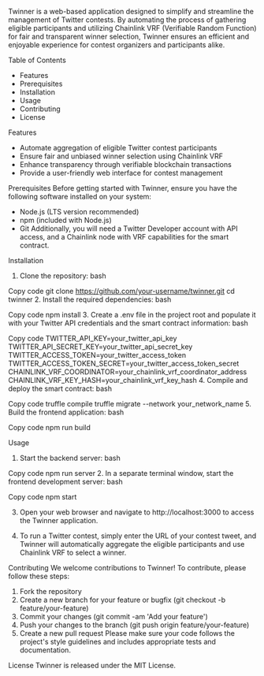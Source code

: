 Twinner is a web-based application designed to simplify and streamline the management of Twitter contests. By automating the process of gathering eligible participants and utilizing Chainlink VRF (Verifiable Random Function) for fair and transparent winner selection, Twinner ensures an efficient and enjoyable experience for contest organizers and participants alike.

Table of Contents
* Features
* Prerequisites
* Installation
* Usage
* Contributing
* License

Features
* Automate aggregation of eligible Twitter contest participants
* Ensure fair and unbiased winner selection using Chainlink VRF
* Enhance transparency through verifiable blockchain transactions
* Provide a user-friendly web interface for contest management

Prerequisites
Before getting started with Twinner, ensure you have the following software installed on your system:
* Node.js (LTS version recommended)
* npm (included with Node.js)
* Git
Additionally, you will need a Twitter Developer account with API access, and a Chainlink node with VRF capabilities for the smart contract.

Installation
1. Clone the repository:
bash

Copy code
git clone https://github.com/your-username/twinner.git cd twinner 
2. Install the required dependencies:
bash

Copy code
npm install 
3. Create a .env file in the project root and populate it with your Twitter API credentials and the smart contract information:
bash

Copy code
TWITTER_API_KEY=your_twitter_api_key TWITTER_API_SECRET_KEY=your_twitter_api_secret_key TWITTER_ACCESS_TOKEN=your_twitter_access_token TWITTER_ACCESS_TOKEN_SECRET=your_twitter_access_token_secret CHAINLINK_VRF_COORDINATOR=your_chainlink_vrf_coordinator_address CHAINLINK_VRF_KEY_HASH=your_chainlink_vrf_key_hash 
4. Compile and deploy the smart contract:
bash

Copy code
truffle compile truffle migrate --network your_network_name 
5. Build the frontend application:
bash

Copy code
npm run build 

Usage
1. Start the backend server:
bash

Copy code
npm run server 
2. In a separate terminal window, start the frontend development server:
bash

Copy code
npm start 

3. Open your web browser and navigate to http://localhost:3000 to access the Twinner application. 

4. To run a Twitter contest, simply enter the URL of your contest tweet, and Twinner will automatically aggregate the eligible participants and use Chainlink VRF to select a winner. 

Contributing
We welcome contributions to Twinner! To contribute, please follow these steps:
1. Fork the repository
2. Create a new branch for your feature or bugfix (git checkout -b feature/your-feature)
3. Commit your changes (git commit -am 'Add your feature')
4. Push your changes to the branch (git push origin feature/your-feature)
5. Create a new pull request
Please make sure your code follows the project's style guidelines and includes appropriate tests and documentation.

License
Twinner is released under the MIT License.

